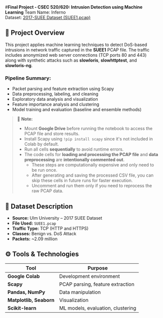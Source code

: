 #**Final Project - CSEC 520/620: Intrusion Detection using Machine Learning**
Team Name: Inferno  
Dataset: [2017-SUEE Dataset (SUEE1.pcap)](https://github.com/vs-uulm/2017-SUEE-data-set)  


## 📌 Project Overview

This project applies machine learning techniques to detect DoS-based intrusions in network traffic captured in the **SUEE1** PCAP file. The traffic includes anonymized web server connections (TCP ports 80 and 443) along with synthetic attacks such as **slowloris**, **slowhttptest**, and **slowloris-ng**.

### Pipeline Summary:
- Packet parsing and feature extraction using Scapy
- Data preprocessing, labeling, and cleaning
- Exploratory data analysis and visualization
- Feature importance analysis and clustering
- Model training and evaluation (baseline and ensemble methods)

> 🔧 **Note:**  
> - Mount **Google Drive** before running the notebook to access the PCAP file and store results.  
> - Install Scapy using `!pip install scapy` since it's not included in Colab by default.  
> - Run all cells **sequentially** to avoid runtime errors.  
> - The code cells for **loading and processing the PCAP file** and **data preprocessing** are **intentionally commented out**.  
>   - These steps are computationally expensive and only need to be run once.  
>   - After generating and saving the processed CSV file, you can skip these cells in future runs for faster execution.  
>   - Uncomment and run them only if you need to reprocess the raw PCAP data.


## 📁 Dataset Description

- **Source:** Ulm University – 2017 SUEE Dataset  
- **File Used:** `SUEE1.pcap`  
- **Traffic Type:** TCP (HTTP and HTTPS)  
- **Classes:** Benign vs. DoS Attack  
- **Packets:** ~2.09 million  

## ⚙️ Tools & Technologies

| Tool                | Purpose                                  |
|---------------------|------------------------------------------|
| **Google Colab**    | Development environment                  |
| **Scapy**           | PCAP parsing, feature extraction         |
| **Pandas, NumPy**   | Data manipulation                        |
| **Matplotlib, Seaborn** | Visualization                      |
| **Scikit-learn**    | ML models, evaluation, clustering        |
